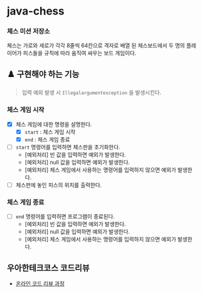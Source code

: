 # java-chess

### 체스 미션 저장소

체스는 가로와 세로가 각각 8줄씩 64칸으로 격자로 배열 된 체스보드에서 두 명의 플레이어가 피스들을 규칙에 따라 움직여 싸우는 보드 게임이다.

## ♟️ 구현해야 하는 기능

> 입력 예외 발생 시 `Illegalargumentexception` 을 발생시킨다.

### 체스 게임 시작
- [x] 체스 게임에 대한 명령을 설명한다.
  - [x] `start` : 체스 게임 시작
  - [x] `end` : 체스 게임 종료
- [ ] `start` 명령어를 입력하면 체스판을 초기화한다.
  - [예외처리] 빈 값을 입력하면 예외가 발생한다.
  - [예외처리] null 값을 입력하면 예외가 발생한다.
  - [예외처리] 체스 게임에서 사용하는 명령어를 입력하지 않으면 예외가 발생한다.
- [ ] 체스판에 놓인 피스의 위치를 출력한다.

### 체스 게임 종료
- [ ] `end` 명령어를 입력하면 프로그램이 종료된다.
  - [예외처리] 빈 값을 입력하면 예외가 발생한다.
  - [예외처리] null 값을 입력하면 예외가 발생한다.
  - [예외처리] 체스 게임에서 사용하는 명령어를 입력하지 않으면 예외가 발생한다.

## 우아한테크코스 코드리뷰

- [온라인 코드 리뷰 과정](https://github.com/woowacourse/woowacourse-docs/blob/master/maincourse/README.md)
